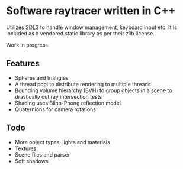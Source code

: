 # Software raytracer written in C++
Utilizes SDL3 to handle window management, keyboard input etc. It is included as a vendored static library as per their zlib license.

Work in progress

## Features

- Spheres and triangles
- A thread pool to distribute rendering to multiple threads
- Bounding volume hierarchy (BVH) to group objects in a scene to drastically cut ray intersection tests
- Shading uses Blinn-Phong reflection model
- Quaternions for camera rotations

## Todo

- More object types, lights and materials
- Textures
- Scene files and parser
- Soft shadows
